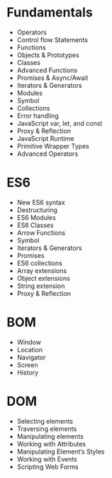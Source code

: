 # Fundamentals

- Operators
- Control flow Statements
- Functions
- Objects & Prototypes
- Classes
- Advanced Functions
- Promises & Async/Await
- Iterators & Generators
- Modules
- Symbol
- Collections
- Error handling
- JavaScript var, let, and const
- Proxy & Reflection
- JavaScript Runtime
- Primitive Wrapper Types
- Advanced Operators

# ES6

- New ES6 syntax
- Destructuring
- ES6 Modules
- ES6 Classes
- Arrow Functions
- Symbol
- Iterators & Generators
- Promises
- ES6 collections
- Array extensions
- Object extensions
- String extension
- Proxy & Reflection

# BOM

- Window
- Location
- Navigator
- Screen
- History

# DOM

- Selecting elements
- Traversing elements
- Manipulating elements
- Working with Attributes
- Manipulating Element’s Styles
- Working with Events
- Scripting Web Forms
